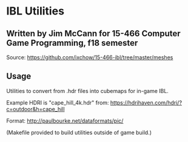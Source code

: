 # IBL Utilities

## Written by Jim McCann for 15-466 Computer Game Programming, f18 semester

Source: https://github.com/ixchow/15-466-ibl/tree/master/meshes

## Usage

Utilities to convert from .hdr files into cubemaps for in-game IBL.

Example HDRI is "cape_hill_4k.hdr" from:
https://hdrihaven.com/hdri/?c=outdoor&h=cape_hill

Format:
http://paulbourke.net/dataformats/pic/

(Makefile provided to build utilities outside of game build.)
